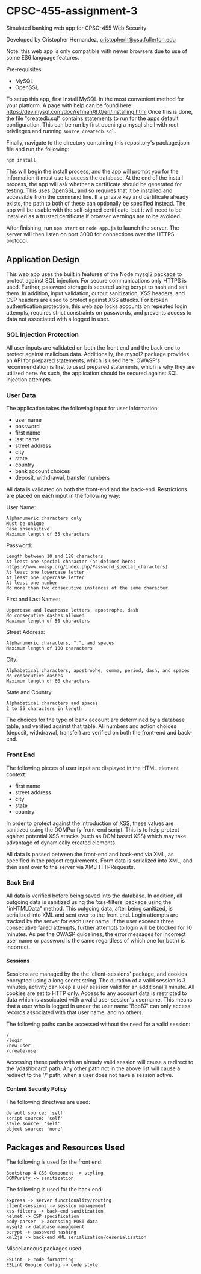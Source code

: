 # CPSC-455-assignment-3
Simulated banking web app for CPSC-455 Web Security

Developed by Cristopher Hernandez, cristopherh@csu.fullerton.edu


Note: this web app is only compatible with newer browsers due to use of some ES6 language features.

Pre-requisites:
- MySQL
- OpenSSL

To setup this app, first install MySQL in the most convenient method for your platform.
A page with help can be found here: https://dev.mysql.com/doc/refman/8.0/en/installing.html
Once this is done, the file "createdb.sql" contains statements to run for the apps default configuration.
This can be run by first opening a mysql shell with root privileges and running ```source createdb.sql```.

Finally, navigate to the directory containing this repository's package.json file and run the following:

```
npm install
```

This will begin the install process, and the app will prompt you for the information it must use to access the database.
At the end of the install process, the app will ask whether a certificate should be generated for testing.
This uses OpenSSL, and so requires that it be installed and accessible from the command line.
If a private key and certificate already exists, the path to both of these can optionally be specified instead.
The app will be usable with the self-signed certificate, but it will need to be installed as a trusted certificate if browser warnings are to be avoided.

After finishing, run ```npm start``` or ```node app.js``` to launch the server. The server will then listen on port 3000 for connections over the HTTPS protocol.

## Application Design

This web app uses the built in features of the Node mysql2 package to protect against SQL injection.
For secure communications only HTTPS is used. Further, password storage is secured using bcrypt to hash and salt them.
In addition, input validation, output sanitization, XSS headers, and CSP headers are used to protect against XSS attacks.
For broken authentication protection, this web app locks accounts on repeated login attempts, requires strict constraints on
passwords, and prevents access to data not associated with a logged in user.

### SQL Injection Protection

All user inputs are validated on both the front end and the back end to protect against malicious data.
Additionally, the mysql2 package provides an API for prepared statements, which is used here.
OWASP's recommendation is first to used prepared statements, which is why they are utilized here.
As such, the application should be secured against SQL injection attempts.

### User Data

The application takes the following input for user information:
- user name
- password
- first name
- last name
- street address
- city
- state
- country
- bank account choices
- deposit, withdrawal, transfer numbers

All data is validated on both the front-end and the back-end. 
Restrictions are placed on each input in the following way:

User Name:
```
Alphanumeric characters only
Must be unique
Case insensitive
Maximum length of 35 characters
```
Password:
```
Length between 10 and 128 characters
At least one special character (as defined here: https://www.owasp.org/index.php/Password_special_characters)
At least one lowercase letter
At least one uppercase letter
At least one number
No more than two consecutive instances of the same character
```
First and Last Names:
```
Uppercase and lowercase letters, apostrophe, dash
No consecutive dashes allowed
Maximum length of 50 characters
```
Street Address:
```
Alphanumeric characters, ".", and spaces
Maximum length of 100 characters
```
City:
```
Alphabetical characters, apostrophe, comma, period, dash, and spaces
No consecutive dashes
Maximum length of 60 characters
```
State and Country:
```
Alphabetical characters and spaces
2 to 55 characters in length
```

The choices for the type of bank account are determined by a database table, and verified against that table.
All numbers and action choices (deposit, withdrawal, transfer) are verified on both the front-end and back-end.

### Front End

The following pieces of user input are displayed in the HTML element context:
- first name
- street address
- city
- state
- country

In order to protect against the introduction of XSS, these values are sanitized using the DOMPurify front-end script.
This is to help protect against potential XSS attacks (such as DOM based XSS) which may take advantage of dynamically 
created elements.

All data is passed between the front-end and back-end via XML, as specified in the project requirements.
Form data is serialized into XML, and then sent over to the server via XMLHTTPRequests.


### Back End

All data is verified before being saved into the database.
In addition, all outgoing data is sanitized using the 'xss-filters' package using the "inHTMLData" method.
This outgoing data, after being sanitized, is serialized into XML and sent over to the front end.
Login attempts are tracked by the server for each user name. If the user exceeds three consecutive failed attempts,
further attempts to login will be blocked for 10 minutes. As per the OWASP guidelines, the error messages for incorrect
user name or password is the same regardless of which one (or both) is incorrect. 

#### Sessions

Sessions are managed by the the 'client-sessions' package, and cookies encrypted using a long secret string.
The duration of a valid session is 3 minutes, activity can keep a user session valid for an additional 1 minute.
All cookies are set to HTTP only. Access to any account data is restricted to data which is assoicated with a valid
user session's username. This means that a user who is logged in under the user name 'Bob87' can only access records associated
with that user name, and no others.

The following paths can be accessed without the need for a valid session:
```
/
/login
/new-user
/create-user
```
Accessing these paths with an already valid session will cause a redirect to the '/dashboard' path.
Any other path not in the above list will cause a redirect to the '/' path, when a user does not have a session active.

#### Content Security Policy

The following directives are used:
```
default source: 'self'
script source: 'self'
style source: 'self'
object source: 'none'
```

## Packages and Resources Used

The following is used for the front end:
```
Bootstrap 4 CSS Component -> styling
DOMPurify -> sanitization
```

The following is used for the back end:
```
express -> server functionality/routing
client-sessions -> session management
xss-filters -> back-end sanitization
helmet -> CSP specification
body-parser -> accessing POST data
mysql2 -> database management
bcrypt -> password hashing
xml2js -> back-end XML serialization/deserialization
```

Miscellaneous packages used:
```
ESLint -> code formatting
ESLint Google Config -> code style
```
